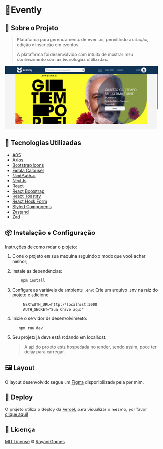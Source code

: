 # 🎉Evently

## 📌 Sobre o Projeto

> Plataforma para gerenciamento de eventos, permitindo a criação, edição e inscrição em eventos.
>
> A plataforma foi desenvolvido com intuito de mostrar meu conhecimento com as tecnologias ultilizadas.

![Home Page](image.png)

## 🚀 Tecnologias Utilizadas

- [AOS](https://michalsnik.github.io/aos/)
- [Axios](https://axios-http.com/ptbr/docs/intro)
- [Bootstrap Icons](https://icons.getbootstrap.com/)
- [Embla Carousel](https://www.embla-carousel.com/)
- [NextAuthJs](https://next-auth.js.org/)
- [NextJs](https://nextjs.org)
- [React](https://reactjs.org)
- [React Bootstrap](https://react-bootstrap.netlify.app/)
- [React Toastify](https://fkhadra.github.io/react-toastify/introduction)
- [React Hook Form](https://www.react-hook-form.com/)
- [Styled Components](https://styled-components.com)
- [Zustand](https://zustand-demo.pmnd.rs/)
- [Zod](https://zustand-demo.pmnd.rs/)

## 📦 Instalação e Configuração

Instruções de como rodar o projeto:

1. Clone o projeto em sua maquina seguindo o modo que você achar melhor;
2. Instale as dependências:

   ```sh
       npm install
   ```

3. Configure as variáveis de ambiente `.env`:
   Crie um arquivo .env na raiz do projeto e adicione:

   ```env
        NEXTAUTH_URL=http://localhost:3000
        AUTH_SECRET="Sua Chave aqui"
   ```

4. Inicie o servidor de desenvolvimento:

   ```sh
      npm run dev
   ```

5. Seu projeto já deve está rodando em localhost.
   > A api do projeto esta hospedada no render, sendo assim, pode ter delay para carregar.

## 🖼️ Layout

O layout desenvolvido segue um [Figma](https://www.figma.com/design/uobQsGZhIAQFPN4EsWzeN6/Evently?node-id=0-1&t=OYkBfesu7Q4vw6fc-1) disponibilizado pela por mim.

## 🚀 Deploy

O projeto utiliza o deploy da [Versel](https://vercel.com), para visualizar o mesmo, por favor [clique aqui!](https://evently-hub.vercel.app/)

## 📝 Licença

[MIT License](https://github.com/RayaniGomes/Evently/blob/main/LICENSE) © [Rayani Gomes](https://github.com/RayaniGomes)
